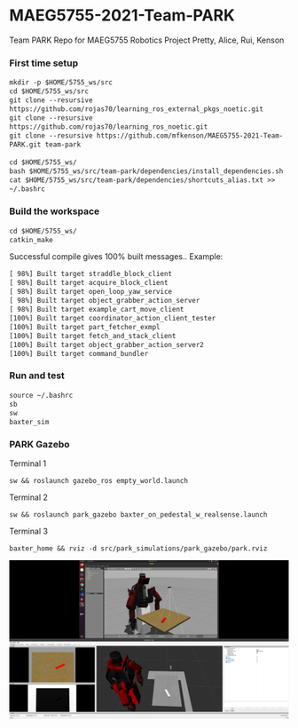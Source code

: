 # MAEG5755-2021-Team-PARK
Team PARK Repo for MAEG5755 Robotics Project
Pretty, Alice, Rui, Kenson

### First time setup 
```
mkdir -p $HOME/5755_ws/src
cd $HOME/5755_ws/src
git clone --resursive https://github.com/rojas70/learning_ros_external_pkgs_noetic.git
git clone --resursive https://github.com/rojas70/learning_ros_noetic.git
git clone --resursive https://github.com/mfkenson/MAEG5755-2021-Team-PARK.git team-park

cd $HOME/5755_ws/
bash $HOME/5755_ws/src/team-park/dependencies/install_dependencies.sh
cat $HOME/5755_ws/src/team-park/dependencies/shortcuts_alias.txt >> ~/.bashrc
```

### Build the workspace
```
cd $HOME/5755_ws/
catkin_make
```
Successful compile gives 100% built messages..
Example:
```
[ 98%] Built target straddle_block_client
[ 98%] Built target acquire_block_client
[ 98%] Built target open_loop_yaw_service
[ 98%] Built target object_grabber_action_server
[ 98%] Built target example_cart_move_client
[100%] Built target coordinator_action_client_tester
[100%] Built target part_fetcher_exmpl
[100%] Built target fetch_and_stack_client
[100%] Built target object_grabber_action_server2
[100%] Built target command_bundler
```


### Run and test
```
source ~/.bashrc
sb
sw
baxter_sim
```

### PARK Gazebo
Terminal 1
```
sw && roslaunch gazebo_ros empty_world.launch
```
Terminal 2
```
sw && roslaunch park_gazebo baxter_on_pedestal_w_realsense.launch
```
Terminal 3
```
baxter_home && rviz -d src/park_simulations/park_gazebo/park.rviz
```
![Alt text](/screenshots/baxter_realsense_gazebo_rviz.png?raw=true "Baxter_D435")
